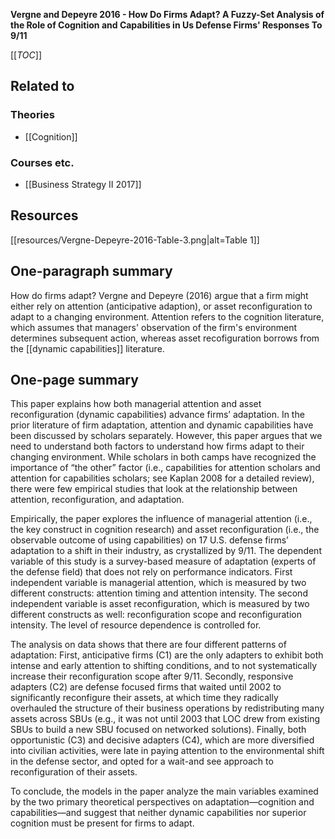 **Vergne and Depeyre 2016 - How Do Firms Adapt? A Fuzzy-Set Analysis of the Role of Cognition and Capabilities in Us Defense Firms' Responses To 9/11**

[[_TOC_]]

## Related to

### Theories
* [[Cognition]]

### Courses etc.
* [[Business Strategy II 2017]]

## Resources
[[resources/Vergne-Depeyre-2016-Table-3.png|alt=Table 1]]

## One-paragraph summary
How do firms adapt? Vergne and Depeyre (2016) argue that a firm might either rely on attention (anticipative adaption), or asset reconfiguration to adapt to a changing environment. Attention refers to the cognition literature, which assumes that managers' observation of the firm's environment determines subsequent action, whereas asset recofiguration borrows from the [[dynamic capabilities]] literature.

## One-page summary
This paper explains how both managerial attention and asset reconfiguration (dynamic capabilities) advance firms’ adaptation. In the prior literature of firm adaptation, attention and dynamic capabilities have been discussed by scholars separately. However, this paper argues that we need to understand both factors to understand how firms adapt to their changing environment. While scholars in both camps have recognized the importance of “the other” factor (i.e., capabilities for attention scholars and attention for capabilities scholars; see Kaplan 2008 for a detailed review), there were few empirical studies that look at the relationship between attention, reconfiguration, and adaptation.  

Empirically, the paper explores the influence of managerial attention (i.e., the key construct in cognition research) and asset reconfiguration (i.e., the observable outcome of using capabilities) on 17 U.S. defense firms’ adaptation to a shift in their industry, as crystallized by 9/11. The dependent variable of this study is a survey-based measure of adaptation (experts of the defense field) that does not rely on performance indicators. First independent variable is managerial attention, which is measured by two different constructs: attention timing and attention intensity. The second independent variable is asset reconfiguration, which is measured by two different constructs as well: reconfiguration scope and reconfiguration intensity. The level of resource dependence is controlled for.

The analysis on data shows that there are four different patterns of adaptation: First, anticipative firms (C1) are the only adapters to exhibit both intense and early attention to shifting conditions, and to not systematically increase their reconfiguration scope after 9/11. Secondly, responsive adapters (C2) are defense focused firms that waited until 2002 to significantly reconfigure their assets, at which time they radically overhauled the structure of their business operations by redistributing many assets across SBUs (e.g., it was not until 2003 that LOC drew from existing SBUs to build a new SBU focused on networked solutions). Finally, both opportunistic (C3) and decisive adapters (C4), which are more diversified into civilian activities, were late in paying attention to the environmental shift in the defense sector, and opted for a wait-and see approach to reconfiguration of their assets. 

To conclude, the models in the paper analyze the main variables examined by the two primary theoretical perspectives on adaptation—cognition and capabilities—and suggest that neither dynamic capabilities nor superior cognition must be present for firms to adapt. 